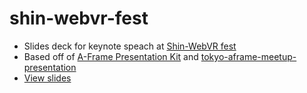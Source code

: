 # shin-webvr-fest

* Slides deck for keynote speach at [Shin-WebVR fest](https://html5j-webplat.connpass.com/event/47239/)
* Based off of [A-Frame Presentation Kit](https://github.com/aframevr/aframe-presentation-kit) and [tokyo-aframe-meetup-presentation](https://github.com/ngokevin/tokyo-aframe-meetup-presentation)
* [View slides](https://chikoski.github.io/shin-webvr-fest)

